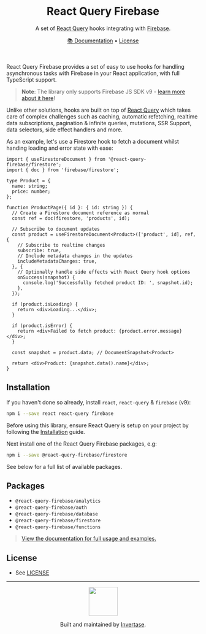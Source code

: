 <h1 align="center">React Query Firebase</h1>
<p align="center">
  <span>A set of <a href="https://react-query.tanstack.com">React Query</a> hooks integrating with <a href="https://firebase.google.com/">Firebase</a>.</span>
</p>
<p align="center">
  <span><a href="https://react-query-firebase.invertase.dev/">📚 Documentation</a> &bull; <a href="/LICENSE.md">License</a></span>
</p>
<br />

React Query Firebase provides a set of easy to use hooks for handling asynchronous tasks with Firebase in your React application, with 
full TypeScript support.

> **Note**: The library only supports Firebase JS SDK v9 - [learn more about it here](https://firebase.googleblog.com/2021/08/the-new-firebase-js-sdk-now-ga.html)!

Unlike other solutions, hooks are built on top of [React Query](https://react-query.tanstack.com) which takes care of complex challenges
such as caching, automatic refetching, realtime data subscriptions, pagination & infinite queries, mutations, SSR Support, data selectors, side effect handlers
and more.

As an example, let's use a Firestore hook to fetch a document whilst handing loading and error state with ease:

```tsx
import { useFirestoreDocument } from '@react-query-firebase/firestore';
import { doc } from 'firebase/firestore';

type Product = {
  name: string;
  price: number;
};

function ProductPage({ id }: { id: string }) {
  // Create a Firestore document reference as normal
  const ref = doc(firestore, 'products', id);

  // Subscribe to document updates
  const product = useFirestoreDocument<Product>(['product', id], ref, {
    // Subscribe to realtime changes
    subscribe: true,
    // Include metadata changes in the updates
    includeMetadataChanges: true,
  }, {
    // Optionally handle side effects with React Query hook options
    onSuccess(snapshot) {
      console.log('Successfully fetched product ID: ', snapshot.id);
    },
  });

  if (product.isLoading) {
    return <div>Loading...</div>;
  }

  if (product.isError) {
    return <div>Failed to fetch product: {product.error.message}</div>;
  }

  const snapshot = product.data; // DocumentSnapshot<Product>

  return <div>Product: {snapshot.data().name}</div>;
}
```
## Installation

If you haven't done so already, install `react`, `react-query` & `firebase` (v9):

```bash
npm i --save react react-query firebase
```

Before using this library, ensure React Query is setup on your project by following the [Installation](https://react-query.tanstack.com/quick-start) guide.

Next install one of the React Query Firebase packages, e.g:

```bash
npm i --save @react-query-firebase/firestore
```

See below for a full list of available packages.

## Packages

- `@react-query-firebase/analytics`
- `@react-query-firebase/auth`
- `@react-query-firebase/database`
- `@react-query-firebase/firestore`
- `@react-query-firebase/functions`

> [View the documentation for full usage and examples.](https://react-query-firebase.invertase.dev/)

## License

- See [LICENSE](/LICENSE)

---

<p align="center">
  <a href="https://invertase.io/?utm_source=readme&utm_medium=footer&utm_campaign=docs.page">
    <img width="75px" src="https://static.invertase.io/assets/invertase/invertase-rounded-avatar.png">
  </a>
  <p align="center">
    Built and maintained by <a href="https://invertase.io/?utm_source=readme&utm_medium=footer&utm_campaign=docs.page">Invertase</a>.
  </p>
</p>
